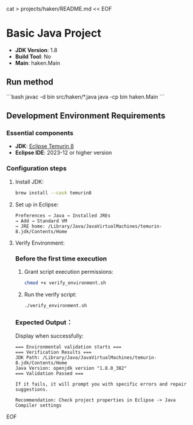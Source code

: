 cat > projects/haken/README.md << EOF
# Basic Java Project

- **JDK Version**: 1.8
- **Build Tool**: No
- **Main**: haken.Main

## Run method
\`\`\`bash
javac -d bin src/haken/*.java
java -cp bin haken.Main
\`\`\`

## Development Environment Requirements

### Essential components
- **JDK**: [Eclipse Temurin 8](https://adoptium.net/temurin/releases/?version=8)
- **Eclipse IDE**: 2023-12 or higher version

### Configuration steps
1. Install JDK:
   ```bash
   brew install --cask temurin8
   ```

2. Set up in Eclipse:
   ```
   Preferences → Java → Installed JREs
   → Add → Standard VM
   → JRE home: /Library/Java/JavaVirtualMachines/temurin-8.jdk/Contents/Home
   ```

3. Verify Environment:  
   ### Before the first time execution  
   1. Grant script execution permissions:  
      ```bash  
      chmod +x verify_environment.sh  
      ```  
   2. Run the verify script:  
      ```bash  
      ./verify_environment.sh  
      ```  
   ### Expected Output：  
   Display when successfully:  
   ```	 
   === Environmental validation starts ===  
   === Verification Results ===  
   JDK Path: /Library/Java/JavaVirtualMachines/temurin-8.jdk/Contents/Home  
   Java Version: openjdk version "1.8.0_382"  
   === Validation Passed ===  
   
   If it fails, it will prompt you with specific errors and repair suggestions.  

   Recommendation: Check project properties in Eclipse -> Java Compiler settings  
EOF
